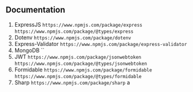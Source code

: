 ## Documentation

1. ExpressJS
   `https://www.npmjs.com/package/express`
   `https://www.npmjs.com/package/@types/express`
2. Dotenv `https://www.npmjs.com/package/dotenv`
3. Express-Validator `https://www.npmjs.com/package/express-validator`
4. MongoDB ``
5. JWT
   `https://www.npmjs.com/package/jsonwebtoken`
   `https://www.npmjs.com/package/@types/jsonwebtoken`
6. Formidable
   `https://www.npmjs.com/package/formidable`
   `https://www.npmjs.com/package/@types/formidable`
7. Sharp
   `https://www.npmjs.com/package/sharp`
   a
